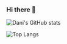 ### Hi there 👋

<!--
**danipurwadi/danipurwadi** is a ✨ _special_ ✨ repository because its `README.md` (this file) appears on your GitHub profile.

Here are some ideas to get you started:

- 🔭 I’m currently working on ...
- 🌱 I’m currently learning ...
- 👯 I’m looking to collaborate on ...
- 🤔 I’m looking for help with ...
- 💬 Ask me about ...
- 📫 How to reach me: ...
- 😄 Pronouns: ...
- ⚡ Fun fact: ...
-->
![Dani's GitHub stats](https://github-readme-stats.vercel.app/api?username=danipurwadi&show_icons=true&theme=dark&count_private=true)

![Top Langs](https://github-readme-stats.vercel.app/api/top-langs/?username=danipurwadi&layout=compact&theme=dark&count_private=true)
